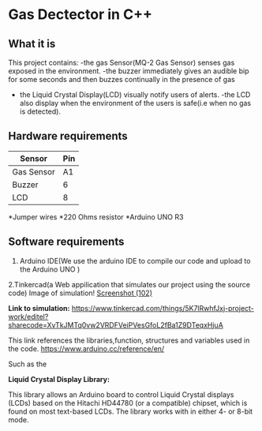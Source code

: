 # Gas Dectector in C++

## What it is

This project contains:
-the gas Sensor(MQ-2 Gas Sensor) senses gas exposed in the environment.
-the buzzer immediately gives an audible bip for some seconds and then buzzes continually in the presence of gas
- the Liquid Crystal Display(LCD) visually notify users of alerts.
-the LCD also display when the environment of the users is safe(i.e when no gas is detected).




## Hardware requirements


Sensor | Pin
--- | ---
Gas Sensor|A1
Buzzer | 6
LCD | 8

*Jumper wires
*220 Ohms resistor
*Arduino UNO R3 

## Software requirements

1. Arduino IDE(We use the arduino IDE to compile our code and upload to the Arduino UNO )

2.Tinkercad(a Web appilication that simulates our project using the source code)
Image of simulation!
[Screenshot (102)](https://user-images.githubusercontent.com/83757220/121539084-df455c00-c9f4-11eb-8b11-aca7379bb378.png)


**Link to simulation:**
https://www.tinkercad.com/things/5K7lRwhfJxj-project-work/editel?sharecode=XvTkJMTq0vw2VRDFVeiPVesGfoL2fBa1Z9DTeqxHjuA

This link references the libraries,function, structures and variables used in the code.
https://www.arduino.cc/reference/en/


Such as the 

**Liquid Crystal Display Library:**

This library allows an Arduino board to control Liquid Crystal displays (LCDs) based on the Hitachi HD44780 (or a compatible) chipset, which is found on most text-based LCDs. The library works with in either 4- or 8-bit mode.

